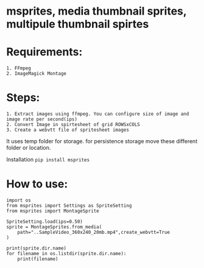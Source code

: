 # msprites, media thumbnail sprites, multipule thumbnail spirtes

# Requirements:

    1. FFmpeg
    2. ImageMagick Montage

# Steps:
    1. Extract images using ffmpeg. You can configure size of image and image rate per second(ips)
    2. Convert Image in spirtesheet of grid ROWSxCOLS
    3. Create a webvtt file of spritesheet images

It uses temp folder for storage. for persistence storage move these different folder or location.

Installation
```pip install msprites```

# How to use:
```
import os
from msprites import Settings as SpriteSetting
from msprites import MontageSprite

SpriteSetting.load(ips=0.50)
sprite = MontageSprites.from_media(
    path="..SampleVideo_360x240_20mb.mp4",create_webvtt=True
)

print(sprite.dir.name)
for filename in os.listdir(sprite.dir.name):
    print(filename)
```
